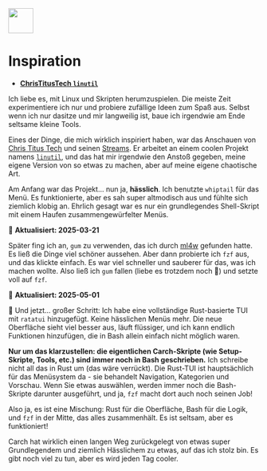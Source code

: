 <img src="https://cdn-icons-png.flaticon.com/128/7119/7119415.png" width="50" />

<br>

# Inspiration

- **[ChrisTitusTech `linutil`](https://github.com/ChrisTitusTech/linutil/)**  

Ich liebe es, mit Linux und Skripten herumzuspielen. Die meiste Zeit experimentiere ich nur und probiere zufällige Ideen zum Spaß aus. Selbst wenn ich nur dasitze und mir langweilig ist, baue ich irgendwie am Ende seltsame kleine Tools.

Eines der Dinge, die mich wirklich inspiriert haben, war das Anschauen von [Chris Titus Tech](https://www.youtube.com/@ChrisTitusTech) und seinen [Streams](https://www.youtube.com/@TitusTechTalk). Er arbeitet an einem coolen Projekt namens [`linutil`](https://github.com/ChrisTitusTech/linutil/), und das hat mir irgendwie den Anstoß gegeben, meine eigene Version von so etwas zu machen, aber auf meine eigene chaotische Art.

Am Anfang war das Projekt... nun ja, **hässlich**. Ich benutzte `whiptail` für das Menü. Es funktionierte, aber es sah super altmodisch aus und fühlte sich ziemlich klobig an. Ehrlich gesagt war es nur ein grundlegendes Shell-Skript mit einem Haufen zusammengewürfelter Menüs.

📅 **Aktualisiert: 2025-03-21**  

Später fing ich an, `gum` zu verwenden, das ich durch [ml4w](https://github.com/mylinuxforwork) gefunden hatte. Es ließ die Dinge viel schöner aussehen. Aber dann probierte ich `fzf` aus, und das klickte einfach. Es war viel schneller und sauberer für das, was ich machen wollte. Also ließ ich `gum` fallen (liebe es trotzdem noch 💖) und setzte voll auf `fzf`.

📅 **Aktualisiert: 2025-05-01**  

🦀 Und jetzt... großer Schritt: Ich habe eine vollständige Rust-basierte TUI mit `ratatui` hinzugefügt. Keine hässlichen Menüs mehr. Die neue Oberfläche sieht viel besser aus, läuft flüssiger, und ich kann endlich Funktionen hinzufügen, die in Bash allein einfach nicht möglich waren.

**Nur um das klarzustellen: die eigentlichen Carch-Skripte (wie Setup-Skripte, Tools, etc.) sind immer noch in Bash geschrieben.** Ich schreibe nicht all das in Rust um (das wäre verrückt). Die Rust-TUI ist hauptsächlich für das Menüsystem da - sie behandelt Navigation, Kategorien und Vorschau. Wenn Sie etwas auswählen, werden immer noch die Bash-Skripte darunter ausgeführt, und ja, `fzf` macht dort auch noch seinen Job!

Also ja, es ist eine Mischung: Rust für die Oberfläche, Bash für die Logik, und `fzf` in der Mitte, das alles zusammenhält. Es ist seltsam, aber es funktioniert!

Carch hat wirklich einen langen Weg zurückgelegt von etwas super Grundlegendem und ziemlich Hässlichem zu etwas, auf das ich stolz bin. Es gibt noch viel zu tun, aber es wird jeden Tag cooler.